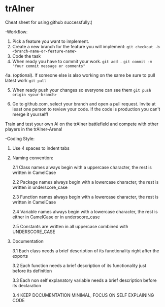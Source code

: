 # trAIner

Cheat sheet for using github successfully:)

-Workflow:

1. Pick a feature you want to implement.
2. Create a new branch for the feature you will implement:
```git checkout -b <branch-name-or-feature-name>```
3. Code the task
4. When ready you have to commit your work.
```git add .```
```git commit -m "Your commit message or comments"```

4a. (optional). If someone else is also working on the same be sure to pull latest work
```git pull```

5. When ready push your changes so everyone can see them
```git push origin <your-branch>```

6. Go to github.com, select your branch and open a pull request. Invite at least one person to review your code. If the code is production you can't merge it yourself!


Train and test your own AI on the trAIner battlefield and compete with other players in the trAIner-Arena!

-Coding Style:
1. Use 4 spaces to indent tabs
2. Naming convention:

    2.1 Class names always begin with a uppercase character, the rest is written in CamelCase
    
    2.2 Package names always begin with a lowercase character, the rest is written in underscore_case
    
    2.3 Function names always begin with a lowercase character, the rest is written in CamelCase
    
    2.4 Variable names always begin with a lowercase character, the rest is either in CamelCase or in underscore_case
    
    2.5 Constants are written in all uppercase combined with UNDERSCORE_CASE
    
3. Documentation

    3.1 Each class needs a brief description of its functionality right after the exports
    
    3.2 Each function needs a brief description of its functionality just before its definition
    
    3.3 Each non self explanatory variable needs a brief description before its declaration
    
    3.4 KEEP DOCUMENTATION MINIMAL, FOCUS ON SELF EXPLAINING CODE
    

